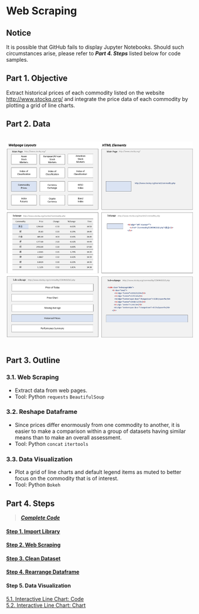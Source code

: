 # Web Scraping
## Notice
It is possible that GitHub fails to display Jupyter Notebooks. Should such circumstances arise, please refer to ***Part 4. Steps*** listed below for code samples.

## Part 1. Objective
Extract historical prices of each commodity listed on the website http://www.stockq.org/ and integrate the price data of each commodity by plotting a grid of line charts.

## Part 2. Data
<br>
<div align=center><img src="https://github.com/lclh813/Parser/blob/master/Pic/2_Data.png"/></div>
<br>

## Part 3. Outline
### 3.1. Web Scraping
- Extract data from web pages.
- Tool: Python ```requests``` ```BeautifulSoup```

### 3.2. Reshape Dataframe
- Since prices differ enormously from one commodity to another, it is easier to make a comparison within a group of datasets having similar means than to make an overall assessment.   
- Tool: Python ```concat``` ```itertools``` 

### 3.3. Data Visualization
- Plot a grid of line charts and default legend items as muted to better focus on the commodity that is of interest.
- Tool: Python ```Bokeh```

## Part 4. Steps
> [***Complete Code***](https://nbviewer.jupyter.org/github/lclh813/Parser/blob/master/6_CompleteCode.ipynb)
#### [Step 1. Import Library](https://nbviewer.jupyter.org/github/lclh813/Parser/blob/master/1_ImportLibrary.ipynb)
#### [Step 2. Web Scraping](https://nbviewer.jupyter.org/github/lclh813/Parser/blob/master/2_WebScraping.ipynb)
#### [Step 3. Clean Dataset](https://nbviewer.jupyter.org/github/lclh813/Parser/blob/master/3_CleanDataset.ipynb)
#### [Step 4. Rearrange Dataframe](https://nbviewer.jupyter.org/github/lclh813/Parser/blob/master/4_RearrangeDataframe.ipynb)
#### Step 5. Data Visualization
[5.1. Interactive Line Chart: Code](https://nbviewer.jupyter.org/github/lclh813/Parser/blob/master/5_DataVisualization.ipynb)  
[5.2. Interactive Line Chart: Chart](https://lclh813.github.io/Web_Scraping/5_InteractiveLineChart.html)
